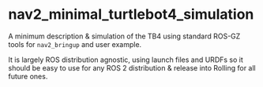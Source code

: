 # nav2_minimal_turtlebot4_simulation

A minimum description & simulation of the TB4 using standard ROS-GZ tools for ``nav2_bringup`` and user example.

It is largely ROS distribution agnostic, using launch files and URDFs so it should be easy to use for any ROS 2 distribution & release into Rolling for all future ones. 
